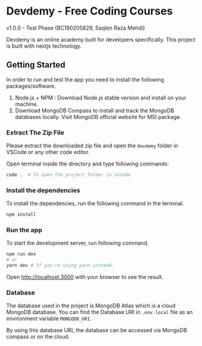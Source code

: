 # Devdemy - Free Coding Courses

v1.0.0 - Test Phase (BC190205829, Saqlen Raza Mehdi)

Devdemy is an online academy built for developers specifically. This project is built with nextjs technology.

## Getting Started

In order to run and test the app you need to install the following packages/software.

1. Node.js + NPM : Download Node.js stable version and install on your machine.
2. Download MongoDB Compass to install and track the MongoDB databases locally. Visit MongoDB official website for MSI package.

### Extract The Zip File

Please extract the downloaded zip file and open the `devdemy` folder in VSCode or any other code editor.

Open terminal inside the directory and type following commands:

```bash
code .  # To open the project folder in vscode
```

### Install the dependencies

To install the dependencies, run the following command in the terminal.

```bash
npm install
```

### Run the app

To start the development server, run following command.

```bash
npm run dev
# or
yarn dev # If you're using yarn instead.
```

Open [http://localhost:3000](http://localhost:3000) with your browser to see the result.

### Database

The database used in the project is MongoDB Atlas which is a cloud MongoDB database.
You can find the Database URI in `.env.local` file as an environment variable `MONGODB_URI`.

By using this database URI, the database can be accessed via MongoDB compass or on the cloud.
